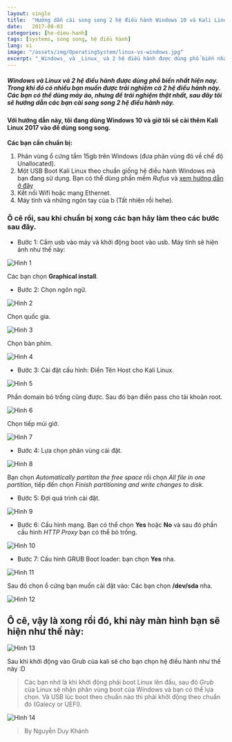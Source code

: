 ```yaml
---
layout: single
title:  "Hướng dẫn cài song song 2 hệ điều hành Windows 10 và Kali Linux"
date:   2017-08-03
categories: [he-dieu-hanh]
tags: [systems, song song, hệ điều hành]
lang: vi
image: "/assets/img/OperatingSystem/linux-vs-windows.jpg"
excerpt: "_Windows_ và _Linux_ và 2 hệ điều hành được dùng phổ biến nhất hiện nay. Trong khi đó có nhiều bạn muốn được trải nghiệm cả 2 hệ điều hành này. Các bạn có thể dùng máy ảo, nhưng để trải nghiệm thật nhất, sau đây tôi sẽ hướng dẫn các bạn cài song song 2 hệ điều hành này"
---
```

##### _Windows_ và _Linux_ và 2 hệ điều hành được dùng phổ biến nhất hiện nay. Trong khi đó có nhiều bạn muốn được trải nghiệm cả 2 hệ điều hành này. Các bạn có thể dùng máy ảo, nhưng để trải nghiệm thật nhất, sau đây tôi sẽ hướng dẫn các bạn cài song song 2 hệ điều hành này.

#### Với hướng dẫn này, tôi đang dùng Windows 10 và giờ  tôi sẽ cài thêm Kali Linux 2017 vào để dùng song song.

**Các bạn cần chuẩn bị:**
1. Phân vùng ổ cứng tầm 15gb trên Windows (đưa phân vùng đó về chế độ Unallocated).
2. Một USB Boot Kali Linux theo chuẩn giống hệ điều hành Windows mà bạn đang sử dụng. Bạn có thể dùng phần mềm _Rufus_ và [xem hướng dẫn ở đây](https://khanhsaker97.github.io/operating-systems/tao-usb-boot-chuan/)
3. Kết nối Wifi hoặc mạng Ethernet.
4. Máy tính và những ngón tay của b (Tất nhiên rồi hehe).

### Ô cê rồi, sau khi chuẩn bị xong các bạn hãy làm theo các bước sau đây.

* Bước 1: Cắm usb vào máy và khởi động boot vào usb. Máy tính sẽ hiện ảnh như thế này:

![Hình 1](/assets/img/OperatingSystem/kali.png)

Các bạn chọn **Graphical install**.
* Bước 2: Chọn ngôn ngữ.

![Hình 2](/assets/img/OperatingSystem/kali2.png)

Chọn quốc gia.

![Hình 3](/assets/img/OperatingSystem/kali3.png)

Chọn bàn phím.

![Hình 4](/assets/img/OperatingSystem/kali4.png)

* Bước 3: Cài đặt cấu hình:
Điền Tên Host cho Kali Linux.

![Hình 5](/assets/img/OperatingSystem/kali5.jpg)

Phần domain bỏ trống cũng được. Sau đó bạn điền pass cho tài khoản root.

![Hình 6](/assets/img/OperatingSystem/kali6.jpg)

Chọn tiếp múi giờ.

![Hình 7](/assets/img/OperatingSystem/kali7.jpg)

* Bước 4: Lựa chọn phân vùng cài đặt.

![Hình 8](/assets/img/OperatingSystem/kali8.jpg)

Bạn chọn _Automatically partiton the free space_ rồi chọn _All file in one partition_, tiếp đến chọn _Finish partitioning and write changes to disk_.
* Bước 5: Đợi quá trình cài đặt.

![Hình 9](/assets/img/OperatingSystem/kali9.png)

* Bước 6: Cấu hình mạng. Bạn có thể chọn **Yes** hoặc **No** và sau đó phần cấu hình _HTTP Proxy_ bạn có thể bỏ trống.

![Hình 10](/assets/img/OperatingSystem/kali10.jpg)

* Bước 7: Cấu hình GRUB Boot loader: bạn chọn **Yes** nha.

![Hình 11](/assets/img/OperatingSystem/kali11.png)

Sau đó chọn ổ cứng bạn muốn cài đặt vào: Các bạn chọn **/dev/sda** nha.

![Hình 12](/assets/img/OperatingSystem/kali12.jpg)

## Ô cê, vậy là xong rồi đó, khi này màn hình bạn sẽ hiện như thế này:

![Hình 13](/assets/img/OperatingSystem/kali13.png)

Sau khi khởi động vào Grub của kali sẽ cho bạn chọn hệ điều hành như thế này :D

> Các bạn nhớ là khi khởi động phải boot Linux lên đầu, sau đó _Grub_ của Linux sẽ nhận phân vùng boot của Windows và bạn có thể lựa chọn. Và USB lúc boot theo chuẩn nào thì phải khởi động theo chuẩn đó (Galecy or UEFI).

![Hình 14](/assets/img/OperatingSystem/kali14.png)

> By Nguyễn Duy Khánh